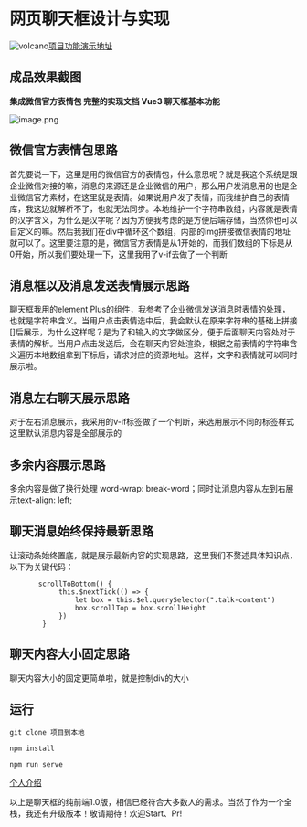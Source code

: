 # 网页聊天框设计与实现
  
  

![volcano](https://github.githubassets.com/images/icons/emoji/unicode/1f30b.png)[项目功能演示地址](https://www.yuque.com/yingwenerjie/er48g3/ruzb6h)
  
  

## 成品效果截图

**集成微信官方表情包 完整的实现文档 Vue3 聊天框基本功能**  


![image.png](https://cdn.nlark.com/yuque/0/2021/png/2442600/1626078324525-7c2a91d8-488e-44e6-abfa-8669a0dbca58.png)







## 微信官方表情包思路  




首先要说一下，这里是用的微信官方的表情包，什么意思呢？就是我这个系统是跟企业微信对接的嘛，消息的来源还是企业微信的用户，那么用户发消息用的也是企业微信官方素材，在这里就是表情。如果说用户发了表情，而我维护自己的表情库，我这边就解析不了，也就无法同步。本地维护一个字符串数组，内容就是表情的汉字含义，为什么是汉字呢？因为方便我考虑的是方便后端存储，当然你也可以自定义的嘛。然后我我们在div中循环这个数组，内部的img拼接微信表情的地址就可以了。这里要注意的是，微信官方表情是从1开始的，而我们数组的下标是从0开始，所以我们要处理一下，这里我用了v-if去做了一个判断

  
  

## 消息框以及消息发送表情展示思路  


聊天框我用的element Plus的组件，我参考了企业微信发送消息时表情的处理，也就是字符串含义。当用户点击表情选中后，我会默认在原来字符串的基础上拼接[]后展示，为什么这样呢？是为了和输入的文字做区分，便于后面聊天内容处对于表情的解析。当用户点击发送后，会在聊天内容处渲染，根据之前表情的字符串含义遍历本地数组拿到下标后，请求对应的资源地址。这样，文字和表情就可以同时展示啦。

  
  

## 消息左右聊天展示思路  
  
  

对于左右消息展示，我采用的v-if标签做了一个判断，来选用展示不同的标签样式这里默认消息内容是全部展示的  




## 多余内容展示思路  
  
  

多余内容是做了换行处理 word-wrap: break-word；同时让消息内容从左到右展示text-align: left;



  
  
## 聊天消息始终保持最新思路  


让滚动条始终置底，就是展示最新内容的实现思路，这里我们不赘述具体知识点，以下为关键代码：  






```vue
       scrollToBottom() {
            this.$nextTick(() => {
                let box = this.$el.querySelector(".talk-content")
                box.scrollTop = box.scrollHeight
            })
        }
```

  
    
    





## 聊天内容大小固定思路  
  
  

聊天内容大小的固定更简单啦，就是控制div的大小  






## 运行  




```
git clone 项目到本地

npm install

npm run serve
```

  
  

[个人介绍](https://www.yuque.com/yingwenerjie)  


  
  
以上是聊天框的纯前端1.0版，相信已经符合大多数人的需求。当然了作为一个全栈，我还有升级版本！敬请期待！欢迎Start、Pr!

